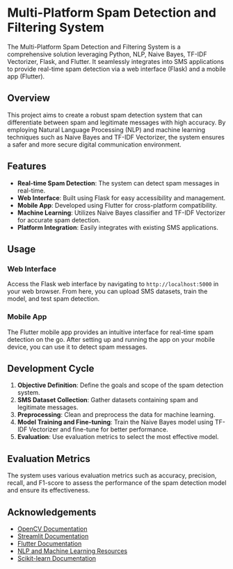 # Multi-Platform Spam Detection and Filtering System

The Multi-Platform Spam Detection and Filtering System is a comprehensive solution leveraging Python, NLP, Naive Bayes, TF-IDF Vectorizer, Flask, and Flutter. It seamlessly integrates into SMS applications to provide real-time spam detection via a web interface (Flask) and a mobile app (Flutter).

## Overview

This project aims to create a robust spam detection system that can differentiate between spam and legitimate messages with high accuracy. By employing Natural Language Processing (NLP) and machine learning techniques such as Naive Bayes and TF-IDF Vectorizer, the system ensures a safer and more secure digital communication environment.

## Features

- **Real-time Spam Detection**: The system can detect spam messages in real-time.
- **Web Interface**: Built using Flask for easy accessibility and management.
- **Mobile App**: Developed using Flutter for cross-platform compatibility.
- **Machine Learning**: Utilizes Naive Bayes classifier and TF-IDF Vectorizer for accurate spam detection.
- **Platform Integration**: Easily integrates with existing SMS applications.



## Usage

### Web Interface

Access the Flask web interface by navigating to `http://localhost:5000` in your web browser. From here, you can upload SMS datasets, train the model, and test spam detection.

### Mobile App

The Flutter mobile app provides an intuitive interface for real-time spam detection on the go. After setting up and running the app on your mobile device, you can use it to detect spam messages.

## Development Cycle

1. **Objective Definition**: Define the goals and scope of the spam detection system.
2. **SMS Dataset Collection**: Gather datasets containing spam and legitimate messages.
3. **Preprocessing**: Clean and preprocess the data for machine learning.
4. **Model Training and Fine-tuning**: Train the Naive Bayes model using TF-IDF Vectorizer and fine-tune for better performance.
5. **Evaluation**: Use evaluation metrics to select the most effective model.

## Evaluation Metrics

The system uses various evaluation metrics such as accuracy, precision, recall, and F1-score to assess the performance of the spam detection model and ensure its effectiveness.

## Acknowledgements

- [OpenCV Documentation](https://docs.opencv.org/)
- [Streamlit Documentation](https://docs.streamlit.io/)
- [Flutter Documentation](https://flutter.dev/docs)
- [NLP and Machine Learning Resources](https://www.nltk.org/)
- [Scikit-learn Documentation](https://scikit-learn.org/stable/)

